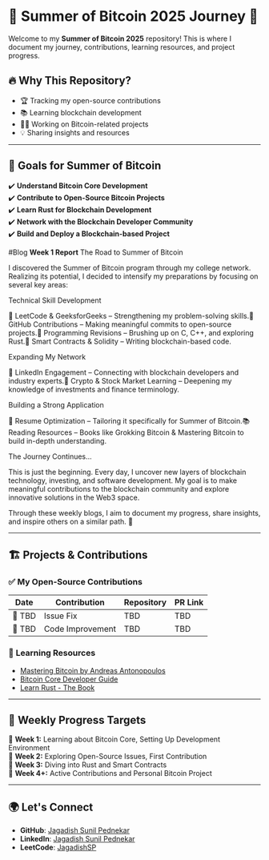 # 🌟 Summer of Bitcoin 2025 Journey 🚀  

Welcome to my **Summer of Bitcoin 2025** repository! This is where I document my journey, contributions, learning resources, and project progress.  

## 🔥 Why This Repository?  
- 🏆 Tracking my open-source contributions  
- 📚 Learning blockchain development  
- 👨‍💻 Working on Bitcoin-related projects  
- 💡 Sharing insights and resources  

---

## 📌 Goals for Summer of Bitcoin  
✔️ **Understand Bitcoin Core Development**  
✔️ **Contribute to Open-Source Bitcoin Projects**  
✔️ **Learn Rust for Blockchain Development**  
✔️ **Network with the Blockchain Developer Community**  
✔️ **Build and Deploy a Blockchain-based Project**  


#Blog
**Week 1 Report**
The Road to Summer of Bitcoin

I discovered the Summer of Bitcoin program through my college network. Realizing its potential, I decided to intensify my preparations by focusing on several key areas:

Technical Skill Development

🔹 LeetCode & GeeksforGeeks – Strengthening my problem-solving skills.🔹 GitHub Contributions – Making meaningful commits to open-source projects.🔹 Programming Revisions – Brushing up on C, C++, and exploring Rust.🔹 Smart Contracts & Solidity – Writing blockchain-based code.

Expanding My Network

🔹 LinkedIn Engagement – Connecting with blockchain developers and industry experts.🔹 Crypto & Stock Market Learning – Deepening my knowledge of investments and finance terminology.

Building a Strong Application

📝 Resume Optimization – Tailoring it specifically for Summer of Bitcoin.📚 Reading Resources – Books like Grokking Bitcoin & Mastering Bitcoin to build in-depth understanding.

The Journey Continues...

This is just the beginning. Every day, I uncover new layers of blockchain technology, investing, and software development. My goal is to make meaningful contributions to the blockchain community and explore innovative solutions in the Web3 space.

Through these weekly blogs, I aim to document my progress, share insights, and inspire others on a similar path. 🚀



---

## 🏗️ Projects & Contributions  
### ✅ **My Open-Source Contributions**  
| Date | Contribution | Repository | PR Link |
|------|-------------|------------|---------|
| 📅 TBD | Issue Fix | TBD | TBD |
| 📅 TBD | Code Improvement | TBD | TBD |

### 📜 **Learning Resources**  
- [Mastering Bitcoin by Andreas Antonopoulos](https://github.com/bitcoinbook/bitcoinbook)  
- [Bitcoin Core Developer Guide](https://bitcoincore.org/en/doc/)  
- [Learn Rust - The Book](https://doc.rust-lang.org/book/)  

---

## 📆 Weekly Progress Targets  
🔹 **Week 1:** Learning about Bitcoin Core, Setting Up Development Environment  
🔹 **Week 2:** Exploring Open-Source Issues, First Contribution  
🔹 **Week 3:** Diving into Rust and Smart Contracts  
🔹 **Week 4+:** Active Contributions and Personal Bitcoin Project  

---

## 🌍 Let's Connect  
- **GitHub**: [Jagadish Sunil Pednekar](https://github.com/JAGADISHSUNILPEDNEKAR)  
- **LinkedIn**: [Jagadish Sunil Pednekar](https://www.linkedin.com/in/jagadish-sunil-p-117210311/)  
- **LeetCode**: [JagadishSP](https://leetcode.com/u/JagadishSP/)  

